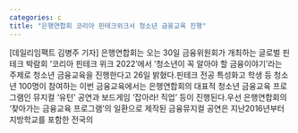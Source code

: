 ```yaml
---
categories: c
title: "은행연합회 코리아 핀테크위크서 청소년 금융교육 진행"
---
```

[데일리임팩트 김병주 기자] 은행연합회는 오는 30일 금융위원회가 개최하는 글로벌 핀테크 박람회 ‘코리아 핀테크 위크 2022’에서 ‘청소년이 꼭 알아야 할 금융이야기’라는 주제로 청소년 금융교육을 진행한다고 26일 밝혔다.핀테크 전공 특성화고 학생 등 청소년 100명이 참여하는 이번 금융교육에서는 은행연합회의 대표적 청소년 금융교육 프로그램인 뮤지컬 ‘유턴’ 공연과 보드게임 ‘잡아라! 직업’ 등이 진행된다.우선 은행연합회의 ‘찾아가는 금융교육 프로그램’의 일환으로 제작된 금융뮤지컬 공연은 지난2016년부터 지방학교를 포함한 전국의